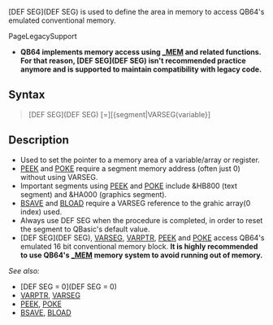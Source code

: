 [DEF SEG](DEF SEG) is used to define the area in memory to access QB64's emulated conventional memory.


PageLegacySupport
* **QB64 implements memory access using [_MEM](_MEM) and related functions. For that reason, [DEF SEG](DEF SEG) isn't recommended practice anymore and is supported to maintain compatibility with legacy code.**


## Syntax

>  [DEF SEG](DEF SEG) [=][{segment|VARSEG(variable}]


## Description

* Used to set the pointer to a memory area of a variable/array or register.
* [PEEK](PEEK) and [POKE](POKE) require a segment memory address (often just 0) without using VARSEG.
* Important segments using [PEEK](PEEK) and [POKE](POKE) include &HB800 (text segment) and &HA000 (graphics segment).
* [BSAVE](BSAVE) and [BLOAD](BLOAD) require a VARSEG reference to the grahic array(0 index) used.
* Always use DEF SEG when the procedure is completed, in order to reset the segment to QBasic's default value.
* [DEF SEG](DEF SEG), [VARSEG](VARSEG), [VARPTR](VARPTR), [PEEK](PEEK) and [POKE](POKE) access QB64's emulated 16 bit conventional memory block. **It is highly recommended to use QB64's [_MEM](_MEM) memory system to avoid running out of memory.**

<!--
## Example(s)

*Example:* In a Qbasic(ONLY) file delete, **SEG** forces the parameter to be passed as a far pointer.

'''vb

CONST file = "trashme.tmp"  'example temporary file name to delete
DEFINT A-Z
DIM filename AS STRING
DIM result AS LONG
DIM t AS STRING
DIM i AS INTEGER
CONST codelen = 48
DIM code AS STRING * codelen

CLS

t = "5589E51E8B560C8EDA8B5E0A8B5702B441CD218B56088EDA8B5E06720B6631C0"
t = t + "6689071F5DCA0800660D0000FFFFEBF0"

FOR i = 0 TO codelen - 1
MID$(code, i + 1, 1) = CHR$(VAL("&h" + MID$(t, i + i + 1, 2)))
NEXT

OPEN file FOR APPEND AS 1  'create temporary file
PRINT #1, "I am doomed! :-("
CLOSE

PRINT "now you see it:"
SHELL "dir " + file
K$ = INPUT$(1)

filename = file + CHR$(0)  'create zero string name for DOS
DEF SEG = VARSEG(code)
CALL absolute(**SEG** filename, **SEG** result, VARPTR(code))

IF result THEN  'check results
PRINT "oops. error: 0x"; HEX$(result AND &HFFFF&)
ELSE
PRINT "now you don't:"
END IF
SHELL "dir " + file
END 

'''
<sub>Code by Michael Calkins as Public Domain(2011)</sub>
-->

*See also:* 
* [DEF SEG = 0](DEF SEG = 0)
* [VARPTR](VARPTR), [VARSEG](VARSEG) 
* [PEEK](PEEK), [POKE](POKE)
* [BSAVE](BSAVE), [BLOAD](BLOAD)




